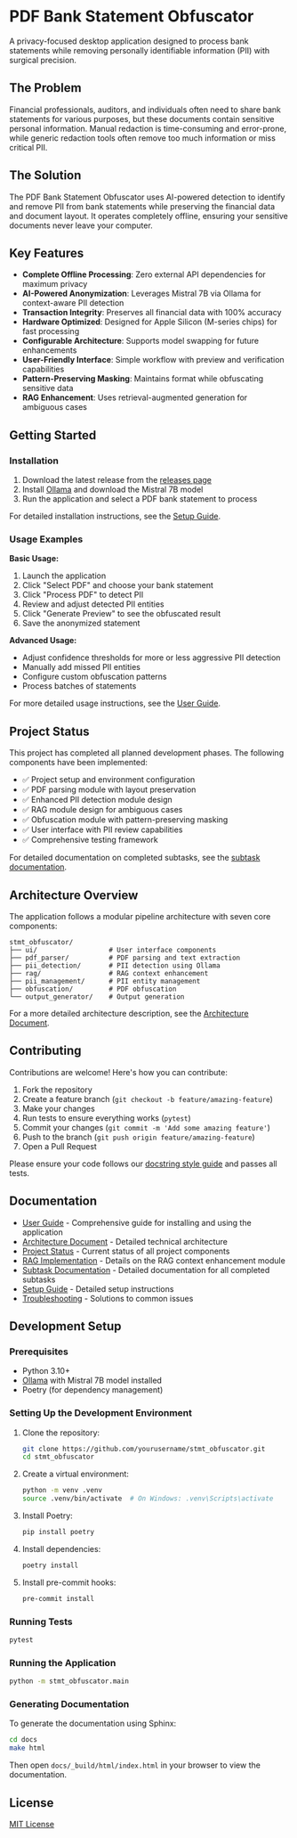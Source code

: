 # PDF Bank Statement Obfuscator

A privacy-focused desktop application designed to process bank statements while removing personally identifiable information (PII) with surgical precision.

## The Problem

Financial professionals, auditors, and individuals often need to share bank statements for various purposes, but these documents contain sensitive personal information. Manual redaction is time-consuming and error-prone, while generic redaction tools often remove too much information or miss critical PII.

## The Solution

The PDF Bank Statement Obfuscator uses AI-powered detection to identify and remove PII from bank statements while preserving the financial data and document layout. It operates completely offline, ensuring your sensitive documents never leave your computer.

## Key Features

- **Complete Offline Processing**: Zero external API dependencies for maximum privacy
- **AI-Powered Anonymization**: Leverages Mistral 7B via Ollama for context-aware PII detection
- **Transaction Integrity**: Preserves all financial data with 100% accuracy
- **Hardware Optimized**: Designed for Apple Silicon (M-series chips) for fast processing
- **Configurable Architecture**: Supports model swapping for future enhancements
- **User-Friendly Interface**: Simple workflow with preview and verification capabilities
- **Pattern-Preserving Masking**: Maintains format while obfuscating sensitive data
- **RAG Enhancement**: Uses retrieval-augmented generation for ambiguous cases

## Getting Started

### Installation

1. Download the latest release from the [releases page](https://github.com/yourusername/stmt_obfuscator/releases)
2. Install [Ollama](https://ollama.ai/) and download the Mistral 7B model
3. Run the application and select a PDF bank statement to process

For detailed installation instructions, see the [Setup Guide](docs/setup_guide.md).

### Usage Examples

**Basic Usage:**
1. Launch the application
2. Click "Select PDF" and choose your bank statement
3. Click "Process PDF" to detect PII
4. Review and adjust detected PII entities
5. Click "Generate Preview" to see the obfuscated result
6. Save the anonymized statement

**Advanced Usage:**
- Adjust confidence thresholds for more or less aggressive PII detection
- Manually add missed PII entities
- Configure custom obfuscation patterns
- Process batches of statements

For more detailed usage instructions, see the [User Guide](docs/user_guide.md).

## Project Status

This project has completed all planned development phases. The following components have been implemented:

- ✅ Project setup and environment configuration
- ✅ PDF parsing module with layout preservation
- ✅ Enhanced PII detection module design
- ✅ RAG module design for ambiguous cases
- ✅ Obfuscation module with pattern-preserving masking
- ✅ User interface with PII review capabilities
- ✅ Comprehensive testing framework

For detailed documentation on completed subtasks, see the [subtask documentation](docs/subtasks/README.md).

## Architecture Overview

The application follows a modular pipeline architecture with seven core components:

```
stmt_obfuscator/
├── ui/                  # User interface components
├── pdf_parser/          # PDF parsing and text extraction
├── pii_detection/       # PII detection using Ollama
├── rag/                 # RAG context enhancement
├── pii_management/      # PII entity management
├── obfuscation/         # PDF obfuscation
└── output_generator/    # Output generation
```

For a more detailed architecture description, see the [Architecture Document](architecture_document.md).

## Contributing

Contributions are welcome! Here's how you can contribute:

1. Fork the repository
2. Create a feature branch (`git checkout -b feature/amazing-feature`)
3. Make your changes
4. Run tests to ensure everything works (`pytest`)
5. Commit your changes (`git commit -m 'Add some amazing feature'`)
6. Push to the branch (`git push origin feature/amazing-feature`)
7. Open a Pull Request

Please ensure your code follows our [docstring style guide](.docstring_style.md) and passes all tests.

## Documentation

- [User Guide](docs/user_guide.md) - Comprehensive guide for installing and using the application
- [Architecture Document](architecture_document.md) - Detailed technical architecture
- [Project Status](docs/project_status.md) - Current status of all project components
- [RAG Implementation](docs/rag_implementation.md) - Details on the RAG context enhancement module
- [Subtask Documentation](docs/subtasks/README.md) - Detailed documentation for all completed subtasks
- [Setup Guide](docs/setup_guide.md) - Detailed setup instructions
- [Troubleshooting](docs/troubleshooting.md) - Solutions to common issues

## Development Setup

### Prerequisites

- Python 3.10+
- [Ollama](https://ollama.ai/) with Mistral 7B model installed
- Poetry (for dependency management)

### Setting Up the Development Environment

1. Clone the repository:
   ```bash
   git clone https://github.com/yourusername/stmt_obfuscator.git
   cd stmt_obfuscator
   ```

2. Create a virtual environment:
   ```bash
   python -m venv .venv
   source .venv/bin/activate  # On Windows: .venv\Scripts\activate
   ```

3. Install Poetry:
   ```bash
   pip install poetry
   ```

4. Install dependencies:
   ```bash
   poetry install
   ```

5. Install pre-commit hooks:
   ```bash
   pre-commit install
   ```

### Running Tests

```bash
pytest
```

### Running the Application

```bash
python -m stmt_obfuscator.main
```

### Generating Documentation

To generate the documentation using Sphinx:

```bash
cd docs
make html
```

Then open `docs/_build/html/index.html` in your browser to view the documentation.

## License

[MIT License](LICENSE)
